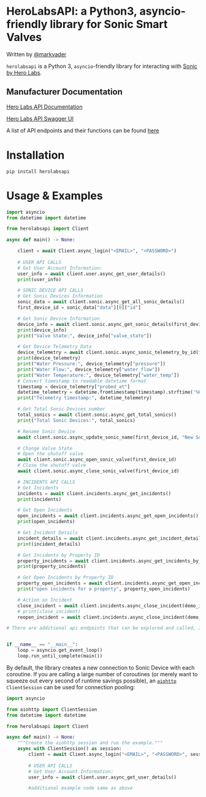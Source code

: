 # HeroLabsAPI: a Python3, asyncio-friendly library for Sonic Smart Valves
Written by [@markvader](https://www.github.com/markvader)

`herolabsapi` is a Python 3, `asyncio`-friendly library for interacting with
[Sonic by Hero Labs](https://www.hero-labs.com/).

## Manufacturer Documentation
[Hero Labs API Documentation](https://docs.hero-labs.com/)

[Hero Labs API Swagger UI](https://iot-core.hero-labs.com/ape/v1/swaggerui/)

A list of API endpoints and their functions can be found [here](./api_endpoints.md)
# Installation

```
pip install herolabsapi
```


# Usage & Examples

```python
import asyncio
from datetime import datetime

from herolabsapi import Client

async def main() -> None:

    client = await Client.async_login("<EMAIL>", "<PASSWORD>")
    
    # USER API CALLS
    # Get User Account Information:
    user_info = await client.user.async_get_user_details()
    print(user_info)

    # SONIC DEVICE API CALLS
    # Get Sonic Devices Information
    sonic_data = await client.sonic.async_get_all_sonic_details()
    first_device_id = sonic_data["data"][0]["id"]

    # Get Sonic Device Information
    device_info = await client.sonic.async_get_sonic_details(first_device_id)
    print(device_info)
    print("Valve State:", device_info["valve_state"])

    # Get Device Telemetry Data
    device_telemetry = await client.sonic.async_sonic_telemetry_by_id(first_device_id)
    print(device_telemetry)
    print("Water Pressure:", device_telemetry["pressure"])
    print("Water Flow:", device_telemetry["water_flow"])
    print("Water Temperature:", device_telemetry["water_temp"])
    # Convert timestamp to readable datetime format
    timestamp = device_telemetry["probed_at"]
    datetime_telemetry = datetime.fromtimestamp(timestamp).strftime('%H:%M:%S %d-%m-%y')
    print("Telemetry timestamp:", datetime_telemetry)

    # Get Total Sonic Devices number
    total_sonics = await client.sonic.async_get_total_sonics()
    print("Total Sonic Devices:", total_sonics)

    # Rename Sonic Device
    await client.sonic.async_update_sonic_name(first_device_id, "New Sonic Name")

    # Change Valve State
    # Open the shutoff valve
    await client.sonic.async_open_sonic_valve(first_device_id)
    # Close the shutoff valve
    await client.sonic.async_close_sonic_valve(first_device_id)

    # INCIDENTS API CALLS
    # Get Incidents
    incidents = await client.incidents.async_get_incidents()
    print(incidents)

    # Get Open Incidents
    open_incidents = await client.incidents.async_get_open_incidents()
    print(open_incidents)

    # Get Incident Details
    incident_details = await client.incidents.async_get_incident_details(demo_incident_id)
    print(incident_details)

    # Get Incidents by Property ID
    property_incidents = await client.incidents.async_get_incidents_by_property(demo_property_id)
    print(property_incidents)

    # Get Open Incidents by Property ID
    property_open_incidents = await client.incidents.async_get_open_incidents_by_property(demo_property_id)
    print("open incidents for a property", property_open_incidents)

    # Action an Incident
    close_incident = await client.incidents.async_close_incident(demo_incident_id)
    # print(close_incident)
    reopen_incident = await client.incidents.async_close_incident(demo_incident_id)

# There are additional api endpoints that can be explored and called, I will put example code in the examples folder


if __name__ == "__main__":
    loop = asyncio.get_event_loop()
    loop.run_until_complete(main())
```

By default, the library creates a new connection to Sonic Device with each coroutine. If you are
calling a large number of coroutines (or merely want to squeeze out every second of
runtime savings possible), an
[`aiohttp`](https://github.com/aio-libs/aiohttp) `ClientSession` can be used for connection
pooling:

```python
import asyncio

from aiohttp import ClientSession
from datetime import datetime

from herolabsapi import Client

async def main() -> None:
    """Create the aiohttp session and run the example."""
    async with ClientSession() as session:
        client = await Client.async_login("<EMAIL>", "<PASSWORD>", session=session)
    
        # USER API CALLS
        # Get User Account Information:
        user_info = await client.user.async_get_user_details()

        #additional example code same as above

```


